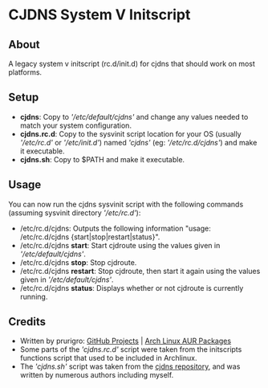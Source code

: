 # CJDNS System V Initscript #

## About ##

A legacy system v initscript (rc.d/init.d) for cjdns that should work on most platforms.

## Setup ##

* **cjdns**: Copy to _'/etc/default/cjdns'_ and change any values needed to match your system configuration.
* **cjdns.rc.d**: Copy to the sysvinit script location for your OS (usually _'/etc/rc.d'_ or _'/etc/init.d'_) named _'cjdns'_ (eg: _'/etc/rc.d/cjdns'_) and make it executable.
* **cjdns.sh**: Copy to $PATH and make it executable.

## Usage ##

You can now run the cjdns sysvinit script with the following commands (assuming sysvinit directory _'/etc/rc.d'_):

* /etc/rc.d/cjdns: Outputs the following information "usage: /etc/rc.d/cjdns {start|stop|restart|status}".
* /etc/rc.d/cjdns **start**: Start cjdroute using the values given in _'/etc/default/cjdns'_.
* /etc/rc.d/cjdns **stop**: Stop cjdroute.
* /etc/rc.d/cjdns **restart**: Stop cjdroute, then start it again using the values given in _'/etc/default/cjdns'_.
* /etc/rc.d/cjdns **status**: Displays whether or not cjdroute is currently running.

## Credits ##

* Written by prurigro: [GitHub Projects](https://github.com/prurigro) | [Arch Linux AUR Packages](https://aur.archlinux.org/packages/?SeB=m&K=prurigro)
* Some parts of the _'cjdns.rc.d'_ script were taken from the initscripts functions script that used to be included in Archlinux.
* The _'cjdns.sh'_ script was taken from the [cjdns repository](https://github.com/cjdelisle/cjdns), and was written by numerous authors including myself.
